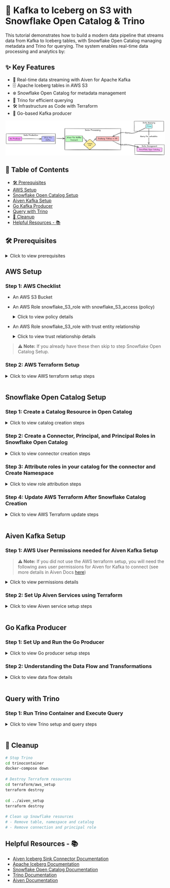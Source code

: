 # 🚀 Kafka to Iceberg on S3 with Snowflake Open Catalog & Trino

This tutorial demonstrates how to build a modern data pipeline that streams data from Kafka to Iceberg tables, with Snowflake Open Catalog managing metadata and Trino for querying. The system enables real-time data processing and analytics by:

## ✨ Key Features

- 🦀 Real-time data streaming with Aiven for Apache Kafka
- 🗄 Apache Iceberg tables in AWS S3
- ❄️ Snowflake Open Catalog for metadata management
- 🔎 Trino for efficient querying
- 🛠️ Infrastructure as Code with Terraform
- 🚀 Go-based Kafka producer

![Data Pipeline Architecture](images/architecture.png)

## 📑 Table of Contents
- [🛠️ Prerequisites](#prerequisites)
- [AWS Setup](#aws-setup)
- [Snowflake Open Catalog Setup](#snowflake-open-catalog-setup)
- [Aiven Kafka Setup](#aiven-kafka-setup)
- [Go Kafka Producer](#go-kafka-producer)
- [Query with Trino](#query-with-trino)
- [🧹 Cleanup](#cleanup)
- [Helpful Resources - 📚](#helpful-resources)

## 🛠️ Prerequisites

<details>
<summary>Click to view prerequisites</summary>

Before starting, ensure you have:

- **Docker & Docker Compose for running Trino locally**

- **AWS Account & AWS CLI installed**

- **Aiven Account, API Token and Project**

- **Snowflake Account with open catalog and ORGADMIN privileges or equivalent**

- **Go Development Environment**

- **Terraform CLI installed**
</details>

## AWS Setup
### Step 1: AWS Checklist
* An AWS S3 Bucket
* An AWS Role snowflake_S3_role with snowflake_S3_access (policy)
   <details>
   <summary>Click to view policy details</summary>

   ```json
   {
       "Statement": [
           {
               "Action": [
                   "s3:PutObject",
                   "s3:GetObject",
                   "s3:GetObjectVersion",
                   "s3:DeleteObject",
                   "s3:DeleteObjectVersion"
               ],
               "Effect": "Allow",
               "Resource": "arn:aws:s3:::<your-iceberg-bucket-name>/*"
           },
           {
               "Action": [
                   "s3:ListBucket",
                   "s3:GetBucketLocation"
               ],
               "Condition": {
                   "StringLike": {
                       "s3:prefix": [
                           "*"
                       ]
                   }
               },
               "Effect": "Allow",
               "Resource": "arn:aws:s3:::<your-iceberg-bucket-name>"
           }
       ],
       "Version": "2012-10-17"
   }
   ```
   </details>
* An AWS Role snowflake_S3_role with trust entity relationship
   <details>
   <summary>Click to view trust relationship details</summary>

   ```json
   {
       "Version": "2012-10-17",
       "Statement": [
           {
               "Effect": "Allow",
               "Principal": {
                   "AWS": "<your_snowflake_catalog_arn>"
               },
               "Action": "sts:AssumeRole",
               "Condition": {
                   "StringEquals": {
                       "sts:ExternalId": "<your-external-id>"
                   }
               }
           }
       ]
   }
   ```
   </details>

> **⚠️ Note:** If you already have these then skip to step Snowflake Open Catalog Setup.


### Step 2: AWS Terraform Setup
<details>
<summary>Click to view AWS terraform setup steps</summary>


#### Step 1: Configure AWS CLI
1. Install the AWS CLI if you haven't already.
2. Run the following command to configure your AWS credentials:
   ```bash
   aws configure
   ```
   You'll be prompted to enter your AWS Access Key ID, Secret Access Key, region, and output format. These credentials will be used by Terraform automatically.

#### Required AWS User Permissions

Your AWS user must have the following permissions to run the Terraform configuration:
```json
{
    "Version": "2012-10-17",
    "Statement": [
        {
            "Effect": "Allow",
            "Action": [
                "iam:CreateRole",
                "iam:CreatePolicy",
                "iam:DeleteRole",
                "iam:GetRole",
                "iam:PutRolePolicy",
                "iam:CreatePolicy",
                "iam:DeleteRolePolicy",
                "iam:PassRole",
                "iam:ListRolePolicies",
                "iam:ListAttachedRolePolicies",
                "iam:TagRole",
                "iam:CreatePolicy",
                "iam:DeletePolicy",
                "iam:GetPolicy",
                "iam:GetPolicyVersion",
                "iam:ListPolicyVersions",
                "iam:AttachRolePolicy",
                "iam:DetachRolePolicy",
                "iam:ListInstanceProfilesForRole",
                "iam:RemoveRoleFromInstanceProfile",
                "iam:UpdateAssumeRolePolicy",
                "iam:DeleteInstanceProfile"
            ],
            "Resource": [
                "arn:aws:iam::<account-id>:role/snowflake_s3_role",
                "arn:aws:iam::<account-id>:policy/snowflake_s3_access"
            ]
        },
        {
            "Effect": "Allow",
            "Action": [
                "s3:CreateBucket",
                "s3:DeleteBucket",
                "s3:GetBucketLocation",
                "s3:ListBucket",
                "s3:PutObject",
                "s3:ListAllMyBuckets",
                "s3:GetBucketAcl",
                "s3:PutBucketAcl",
                "s3:GetBucketPolicy",
                "s3:PutBucketPolicy",
                "s3:DeleteBucketPolicy",
                "s3:GetBucketVersioning",
                "s3:PutBucketVersioning",
                "s3:GetBucketWebsite",
                "s3:PutBucketWebsite",
                "s3:DeleteBucketWebsite",
                "s3:GetBucketCors",
                "s3:PutBucketCors",
                "s3:GetBucketTagging",
                "s3:PutBucketTagging",
                "s3:GetBucketLogging",
                "s3:PutBucketLogging",
                "s3:GetBucketNotification",
                "s3:PutBucketNotification",
                "s3:GetBucketRequestPayment",
                "s3:PutBucketRequestPayment",
                "s3:GetAccelerateConfiguration",
                "s3:GetLifecycleConfiguration",
                "s3:GetReplicationConfiguration",
                "s3:GetEncryptionConfiguration",
                "s3:GetBucketObjectLockConfiguration",
                "s3:PutEncryptionConfiguration"
            ],
            "Resource": [
               "arn:aws:s3:::your-bucket-name",
               "arn:aws:s3:::your-bucket-name/*",
            ]
        }
    ]
}
```

#### Step 2: Configure AWS Terraform
1. Navigate to the AWS Terraform directory:
   ```bash
   cd terraform/aws_setup
   cp terraform.tfvars.example terraform.tfvars
   ```

2. Edit `terraform.tfvars` and set your values:
   - `aws_region`: Your desired AWS region
   - `aws_account_id`: Your AWS account ID
   - `s3_bucket_name`: Your desired S3 bucket name
   - `external_id`: A unique identifier for Snowflake trust relationship (e.g. 123456)

#### Step 3: Initial Terraform plan and configuration
1. Initialize Terraform:
   ```bash
   terraform init
   terraform plan
   terraform apply
   ```

4. Save the outputs, particularly the `iam_role_arn`, as you'll need it for Snowflake setup and **Note:** You'll need to return to this section after creating your Snowflake Open Catalog to update the IAM role's trust policy.

</details>

<br>

## Snowflake Open Catalog Setup

### Step 1: Create a Catalog Resource in Open Catalog
<details>
<summary>Click to view catalog creation steps</summary>

1. In the Snowflake UI, navigate to Catalogs and Click `Create Catalog`
2. Fill in the following details:
   - Name: Choose a name for your catalog (e.g., `ICEBERG_CATALOG`).
   - Storage Provider: Select "S3".
   - Default base location: Enter `s3://<s3-bucket-name>` (e.g., `s3://apache-iceberg-bucket-demo`).
   - S3 Role ARN: Enter the `iam_role_arn` of the role created by Terraform (output from `terraform apply`).
   - External Id: Enter the `external_id` from the `terraform.tfvars`
3. Click `Create` then under catalog details copy the `IAM user arn` and paste it in the `snowflake_iam_user_arn` variable in `terraform/aws_setup/terraform.tfvars`
</details>

### Step 2: Create a Connector, Principal, and Principal Roles in Snowflake Open Catalog
<details>
<summary>Click to view connector creation steps</summary>

1. In Snowflake Open Catalog main page, go to Connections and click `+ Connection`.
2. Fill in the following details:
   - Name: Choose a name for your connector.
   - Query Engine: Trino.
   - Enable Create New Principal Role.
   - Name Principal Role.
3. Click `Create` and record Client ID and Client Secret (we will use this in the terraform setup).
</details>

### Step 3: Attribute roles in your catalog for the connector and Create Namespace
<details>
<summary>Click to view role attribution steps</summary>

1. Go to your Catalog under the roles tab and select `+ Catalog Role`.
2. Create a name and for privileges select `CATALOG_MANAGE_CONTENT` along with any others you need.
3. Under the Roles tab you should see your catalog role, click `Grant to Principal Role` and select the catalog role you just created and assign it to the principal role you created in the previous step.
4. Lastly, create a Namespace in your Catalog
</details>

### Step 4: Update AWS Terraform After Snowflake Catalog Creation
<details>
<summary>Click to view AWS Terraform update steps</summary>

1. After creating your Snowflake Open Catalog, retrieve the `IAM user arn` in the catalog details.
2. Paste the arn in the `snowflake_iam_user_arn` variable in the `terraform.tfvars` file in the AWS Terraform directory:
   ```hcl
   snowflake_iam_user_arn = "arn:aws:iam::123456789012:user/snowflake-user"
   ```

3. Apply the updated configuration:
   ```bash
   terraform apply
   ```

**This will update the IAM role's trust policy to allow Snowflake to assume the role. If you did not use the terraform setup then you will have to do this manually.**
</details>

<br>

## Aiven Kafka Setup
### Step 1: AWS User Permissions needed for Aiven Kafka Setup

> **⚠️ Note:** If you did not use the AWS terraform setup, you will need the following aws user permissions for Aiven for Kafka to connect (see more details in Aiven Docs [here](https://aiven.io/docs/products/kafka/kafka-connect/howto/iceberg-sink-connector))

<details>
<summary>Click to view permissions details</summary>

```json
{
    "Version": "2012-10-17",
    "Statement": [
        {
            "Sid": "S3Access",
            "Effect": "Allow",
            "Action": [
                "s3:GetObject",
                "s3:PutObject",
                "s3:DeleteObject",
                "s3:ListBucket",
                "s3:GetBucketLocation",
                "s3:AbortMultipartUpload",
                "s3:ListMultipartUploadParts"
            ],
            "Resource": [
                "arn:aws:s3:::<your-s3-bucket>/*"
            ]
        },
        {
            "Sid": "S3ListBucket",
            "Effect": "Allow",
            "Action": "s3:ListBucket",
            "Resource": [
                "arn:aws:s3:::<your-s3-bucket>"
            ]
        }
    ]
}
```
</details>

### Step 2: Set Up Aiven Services using Terraform
<details>
<summary>Click to view Aiven service setup steps</summary>

1. **Configure Terraform Variables**
   ```bash
   cd terraform/aiven_setup
   cp terraform.tfvars.example terraform.tfvars
   ```
   Edit `terraform.tfvars` and set your values:
   - `aiven_api_token`: Your Aiven API token in [Aiven Console](https://console.aiven.io/profile/tokens)
   - `aiven_project_name`: Your Aiven project name in [Aiven Console](https://console.aiven.io/projects)
   - `aws_access_key_id`: Your AWS access key ID with the necesarry permissions (see step 1 above).
   - `aws_secret_access_key`: Your AWS secret access key with the necesarry permissions (see step 1 above).
   - `snowflake_uri`: Your Snowflake Open Catalog URI. The format may vary depending on your Snowflake account type and region.
     Common format: https://{account-id}.{region}.snowflakecomputing.com/polaris/api/catalog
     For more details and alternative formats, refer to [Snowflake's Open Catalog documentation](https://docs.snowflake.com/en/sql-reference/sql/create-catalog-integration-open-catalog).
   - `iceberg_catalog_scope`: Your Principal Role created in Step 3 of Snowflake Open Catalog Setup (format: PRINCIPAL_ROLE:{your-principal-role-name}).
   - `snowflake_client_id`: Your Snowflake Connector client id.
   - `snowflake_client_secret`: Your Snowflake Connector secret key.

   **Note:** Make sure whatever table you are using in Snowflake Open Catalog exists before running terraform, this avoids possible race conditions.

2. **Initialize and Apply Terraform**
   ```bash
   terraform init
   terraform plan
   terraform apply
   ```

   This will create:
   - A Kafka service named `iceberg-kafka`.
   - Two Kafka topics: `product` and `iceberg-control`.
   - A Kafka Connect service named `iceberg-connect`.
   - An Iceberg Sink Connector.
</details>

<br>

## Go Kafka Producer
### Step 1: Set Up and Run the Go Producer
<details>
<summary>Click to view Go producer setup steps</summary>

1. **Certificate Setup**
   - Create a `certs` directory in your project root and download the following certificate files from your Aiven for Kafka Service dashboard:
     - Navigate to your Kafka service in Aiven Console.
     - Go to the "Connection Information" tab.
     - Download:
       - `ca.pem`: The CA certificate.
       - `service.cert`: The service certificate.
       - `service.key`: The service private key.
   - Place these files in the `certs` directory.

2. **Configure Kafka Broker Address**
   - Open `main.go` in your editor.
   - Locate the `KafkaBrokerAddress` constant (around line 16).
   - Replace `<your-kafka-broker-address>` with your Aiven Kafka Service URI.
     - You can find this in your Aiven Console under the Kafka service's "Connection Information" tab.
     - It will look something like: `kafka-iceberg-demo.a.aivencloud.com:12345`.

3. **Build and Run**
   ```bash
   go build
   ./aiven-iceberg-tutorial
   ```

The application will:
- Generate 15 mock product records.
- Send each product to the Kafka topic with a unique key.
- Log the partition and offset for each message sent.

You should see output similar to:
```
Starting Kafka producer...
Sent product 1 to partition 0 at offset 0
Sent product 2 to partition 0 at offset 1
...
All products sent successfully.
```
</details>

### Step 2: Understanding the Data Flow and Transformations
<details>
<summary>Click to view data flow details</summary>

The data pipeline includes a transformation step in Kafka Connect that's crucial for proper Iceberg table structure:

1. **Message Structure**
   - The Go producer sends messages with both a key and value:
     ```json
     // Key
     {
       "keyId": 10,
       "keyCode": "P1"
     }
     // Value
     {
       "id": 1,
       "name": "Product 1",
       "quantity": 50,
       "price": 29.99
     }
     ```

2. **Kafka Connect Transformation**
   - The `KeyToValue` transformation (`k2v`) is used to:
     - Move the `keyId` from the message key to the value.
     - Rename it to `kId` in the value.
   - This ensures all relevant data is stored in the Iceberg table.
   - Without this transformation, the key information would be lost in the Iceberg table.

3. **Resulting Iceberg Table Structure**
   ```sql
   CREATE TABLE product (
      name VARCHAR,
      quantity BIGINT,
      id BIGINT,
      price DOUBLE,
      kId BIGINT
   );
   ```

This transformation is essential because:
- Iceberg tables need all data in the value portion.
- Message keys are typically used for partitioning in Kafka but aren't automatically included in the table.
- The transformation preserves the key information while maintaining a clean table structure.
</details>

<br>

## Query with Trino
### Step 1: Run Trino Container and Execute Query
<details>
<summary>Click to view Trino setup and query steps</summary>

1. Navigate to the `trinocontainer` directory.
2. Inside `trinocontainer/trino/etc/catalog/iceberg.properties` and update the values.
3. Start the Trino service:
   ```bash
   docker-compose up -d
   ```
4. Connect to Trino CLI:
   ```bash
   docker exec -it trinocontainer-trino-1 trino
   ```
5. Run example queries:
   ```sql
   SHOW SCHEMAS FROM iceberg;
   SELECT * FROM iceberg.`namespace`.`tablename` LIMIT 15;
   ```
</details>

<br>

## 🧹 Cleanup

```bash
# Stop Trino
cd trinocontainer
docker-compose down

# Destroy Terraform resources
cd terraform/aws_setup
terraform destroy

cd ../aiven_setup
terraform destroy

# Clean up Snowflake resources
# - Remove table, namespace and catalog
# - Remove connection and principal role
```

## Helpful Resources - 📚
- [Aiven Iceberg Sink Connector Documentation](https://aiven.io/docs/products/kafka/kafka-connect/howto/iceberg-sink-connector)
- [Apache Iceberg Documentation](https://iceberg.apache.org/docs/latest/)
- [Snowflake Open Catalog Documentation](https://docs.snowflake.com/en/user-guide/catalog-overview)
- [Trino Documentation](https://trino.io/docs/current/)
- [Aiven Documentation](https://docs.aiven.io/)